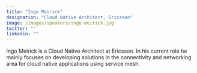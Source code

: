 ```yaml
---
title: "Ingo Meirick"
designation: "Cloud Native Architect, Ericsson"
image: /images/speakers/ingo-meirick.jpg
twitter: ""
linkedin: ""
---
```


Ingo Meirick is a Cloud Native Architect at Ericsson. In his current role he mainly focuses on developing solutions in the connectivity and networking area for cloud native applications using service mesh.